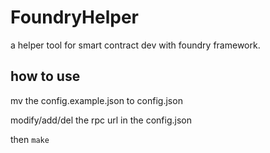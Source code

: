 # FoundryHelper
 a helper tool for smart contract dev with foundry framework.


 ## how to use

 mv the config.example.json to config.json
 
 modify/add/del the rpc url in the config.json

then `make`